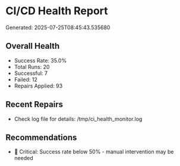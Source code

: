 # CI/CD Health Report

Generated: 2025-07-25T08:45:43.535680

## Overall Health
- Success Rate: 35.0%
- Total Runs: 20
- Successful: 7
- Failed: 12
- Repairs Applied: 93

## Recent Repairs
- Check log file for details: /tmp/ci_health_monitor.log

## Recommendations
- 🚨 Critical: Success rate below 50% - manual intervention may be needed
